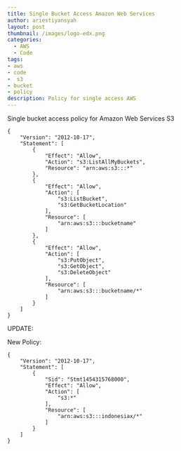 ```yaml
---
title: Single Bucket Access Amazon Web Services
author: ariestiyansyah
layout: post
thumbnail: /images/logo-edx.png
categories:
  - AWS
  - Code
tags:
- aws
- code
-  s3
- bucket
- policy
description: Policy for single access AWS
---
```


Single bucket access policy for Amazon Web Services S3

    {
        "Version": "2012-10-17",
        "Statement": [
            {
                "Effect": "Allow",
                "Action": "s3:ListAllMyBuckets",
                "Resource": "arn:aws:s3:::*"
            },
            {
                "Effect": "Allow",
                "Action": [
                    "s3:ListBucket",
                    "s3:GetBucketLocation"
                ],
                "Resource": [
                    "arn:aws:s3:::bucketname"
                ]
            },
            {
                "Effect": "Allow",
                "Action": [
                    "s3:PutObject",
                    "s3:GetObject",
                    "s3:DeleteObject"
                ],
                "Resource": [
                    "arn:aws:s3:::bucketname/*"
                ]
            }
        ]
    }
    
UPDATE:

New Policy:

```
{
    "Version": "2012-10-17",
    "Statement": [
        {
            "Sid": "Stmt1454315768000",
            "Effect": "Allow",
            "Action": [
                "s3:*"
            ],
            "Resource": [
                "arn:aws:s3:::indonesiax/*"
            ]
        }
    ]
}
```